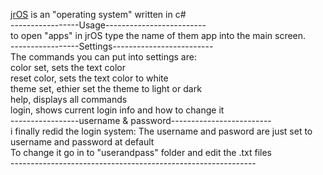 
                         
[jrOS](https://github.com/justice5600000/jrOS) is an "operating system" written in c# <br>
-----------------Usage------------------------- <br>
to open "apps" in jrOS type the name of them app into the main screen. <br>
-----------------Settings------------------------- <br>
The commands you can put into settings are: <br>
color set, sets the text color <br>
reset color, sets the text color to white <br>
theme set, ethier set the theme to light or dark <br>
help, displays all commands <br>
login, shows current login info and how to change it <br>
-----------------username & password------------------------- <br>
i finally redid the login system:
The username and pasword are just set to username and password at default <br> 
To change it go in to "userandpass" folder and edit the .txt files <br>
------------------------------------------------------------- <br>

